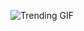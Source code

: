 
<!-- GIF_SECTION -->
![Trending GIF](https://media4.giphy.com/media/v1.Y2lkPThiYjIxNzcyYTdxaWM2OTl3bXlqMmx4czU3Zmp0bmFlejh4OGZlc3NsYnN4b2cwYyZlcD12MV9naWZzX3NlYXJjaCZjdD1n/l1Avz2eLA4YdEym3u/giphy.gif)
<!-- END_GIF_SECTION -->
